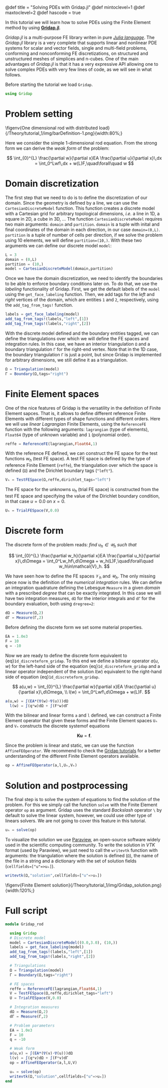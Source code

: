 @def title = "Solving PDEs with Gridap.jl"
@def mintoclevel=1
@def maxtoclevel=2 
@def hascode = true

In this tutorial we will learn how to solve PDEs using the Finite Element method by using [**Gridap.jl**](https://github.com/gridap/Gridap.jl).

*Gridap.jl* is a multi-purpose FE library writen in pure [*Julia language*](https://julialang.org/). The *Gridap.jl* library is a very complete that supports linear and nonlinear PDE systems for scalar and vector fields, single and multi-field problems, conforming and nonconforming FE discretizations, on structured and unstructured meshes of simplices and n-cubes. One of the main advantages of *Gridap.jl* is that it has a very expressive API allowing one to solve complex PDEs with very few lines of code, as we will see in what follows.

Before starting the tutorial we load ``Gridap``.
```julia
using Gridap
```

# Problem setting

\figenv{One dimensional rod with distributed load}{/Theory/tutorial_1/img/barDefinition-1.png}{width:80%;}

Here we consider the simple 1-dimensional rod equation. From the strong form we can derive the *weak form* of the problem:

$$ 
\int_{0}^{L} \frac{\partial w}{\partial x}EA \frac{\partial u}{\partial x}\,dx = \int_0^Lwf\,dx + w(L)F,\quad\forall\quad w
$$ 

# Domain discretization

The first step that we need to do is to define the discretization of our domain. Since the geometry is defined by a line, we can use the ``CartesianDiscreteModel`` function. This function creates a discrete model with a Cartesian grid for arbitrary topological dimensions, *i.e.* a line in 1D, a square in 2D, a cube in 3D, ... The function ``CartesianDiscreteModel`` requires two main arguments: ``domain`` and ``partition``. ``domain`` is a tuple with inital and final coordinates of the domain in each direction, in our case ``domain=(0,L)``. ``partition`` is a tuple of number of cells per direction, if we solve the problem using 10 elements, we will define ``partition=(10,)``. With these two arguments we can define our discrete model ``model``:

```julia
L = 3
domain = (0,L)
partition = (10,)
model = CartesianDiscreteModel(domain,partition)
```

Once we have the domain discretization, we need to identify the boundaries to be able to enforce boundary conditions later on. To do that, we use the *labeling* functionality of Gridap. First, we get the default labels of the ``model`` using the ``get_face_labeling`` function. Then, we add tags for the *left* and *right* vertices of the domain, which are entities ``1`` and ``2``, respectively, using the ``add_tag_from_tags!`` function.

```julia
labels = get_face_labeling(model)
add_tag_from_tags!(labels,"left",[1])
add_tag_from_tags!(labels,"right",[2])
```

With the discrete model defined and the boundary entities tagged, we can define the triangulations over which we will define the FE spaces and integration rules. In this case, we have an interior triangulation ``Ω`` and a boundary triangulation ``Γ`` for the right-end vertex. Note that in the 1D case, the boundary triangulation ``Γ`` is just a point, but since Gridap is implemented for arbitrary dimensions, we still define it as a triangulation.

```julia
Ω = Triangulation(model)
Γ = Boundary(Ω,tags="right")
```

# Finite Element spaces

One of the nice features of Gridap is the versatility in the definition of Finite Element sapces. That is, it allows to define different reference Finite Elements with different types of shape functions and different orders. Here we will use *linear Lagrangian* Finite Elements, using the ``ReferenceFE`` function with the following arguments: ``lagrangian`` (type of elements), ``Float64`` (type of unknown variable) and ``1`` (polynomial order).

```julia
reffe = ReferenceFE(lagrangian,Float64,1)
```

With the reference FE defined, we can construct the FE space for the test functions $w_h$ (test FE space). A test FE space is defined by the type of reference Finite Element (``reffe``), the triangulation over which the space is defined (``Ω``) and the Dirichlet boundary tags (``"left"``).

```julia
Vₕ = TestFESpace(Ω,reffe,dirichlet_tags="left")
```

The FE space for the unknowns $u_h$ (trial FE space) is constructed from the test FE space and specifying the value of the Dirichlet boundary condition, in that case $u=0.0$ on $x=0$.

```julia
Uₕ = TrialFESpace(V,0.0) 
```

# Discrete form

The discrete form of the problem reads: *find $u_h\in\mathcal{U}_h$ such that*

$$ 
\int_{0}^{L} \frac{\partial w_h}{\partial x}EA \frac{\partial u_h}{\partial x}\,d\Omega = \int_0^Lw_hf\,d\Omega + w_h(L)F,\quad\forall\quad w_h\in\mathcal{V}_h.
$$

We have seen how to define the FE spaces $\mathcal{V}_h$ and $\mathcal{U}_h$. The only missing piece now is the definition of the *numerical integration* rules. We can define an integration quadrature defining the Lebesgue ``Measure`` in a given *domain* with a prescribed *degree* that can be exactly integrated. In this case we will have two integration measures, ``dΩ`` for the interior integrals and ``dΓ`` for the boundary evaluation, both using ``dregree=2``:

```julia
dΩ = Measure(Ω,2)
dΓ = Measure(Γ,2)
```

Before defining the discrete form we set some material properties.

```julia
EA = 1.0e3
F = 10
q = -10
```

Now we are ready to define the discrete form equivalent to {eq}`1d_discreteform_gridap`. To this end we define a bilinear operator $a(u,w)$ for the left-hand side of the equation {eq}`1d_discreteform_gridap` and a linear operator independent of the solution $l(w)$ equivalent to the right-hand side of equation {eq}`1d_discreteform_gridap`.

$$ 
a(u,w) = \int_{0}^{L} \frac{\partial w}{\partial x}EA \frac{\partial u}{\partial x}\,d\Omega, \\
l(w) = \int_0^Lwf\,d\Omega + w(L)F.
$$

```julia
a(u,w) = ∫(EA*(∇(w)⋅∇(u)))dΩ
  l(w) = ∫(q*w)dΩ + ∫(F*w)dΓ
```

With the bilinear and linear forms ``a`` and ``l`` defined, we can construct a Finite Element operator that given these forms and the Finite Element spaces ``Uₕ`` and ``Vₕ`` constructs the discrete systemof  equations 

$$\mathbf{Ku} = \mathbf{f}.$$

Since the problem is linear and static, we can use the function ``AffineFEOperator``. We recommend to check the [Gridap tutorials](https://gridap.github.io/Tutorials/dev/) for a better understanding of the different Finite Element operators available.

```julia
op = AffineFEOperator(a,l,Uₕ,Vₕ)
```

# Solution and postprocessing

The final step is to solve the system of equations to find the solution of the problem. For this we simply call the function ``solve`` with the Finite Element operator ``op`` as argument. Gridap uses the standard *Backslash* operator 
 `` \ `` by default to solve the linear system, however, we could use other type of linears solvers. We are not going to cover this feature in this tutorial.

```julia
uₕ = solve(op)
```

To visualize the solution we use [Paraview](https://www.paraview.org/), an open-source software widely used in the scientific computing community. To write the solution in *VTK* format (used by Paraview), we just need to call the ``writevtk`` function with arguments: the triangulation where the solution is defined (``Ω``), the name of the file in a string and a dictionary with the set of solution fields (``cellfields=["u"=>uₕ]``).

```julia
writevtk(Ω,"solution",cellfields=["u"=>uₕ])
```

\figenv{Finite Element solution}{/Theory/tutorial_1/img/Gridap_solution.png}{width:120%;}

# Full script

```julia
module Gridap_rod

  using Gridap
  # Discrete model
  model = CartesianDiscreteModel((0.0,3.0), (10,))
  labels = get_face_labeling(model)
  add_tag_from_tags!(labels,"left",[1])
  add_tag_from_tags!(labels,"right",[2])

  # Triangulations
  Ω = Triangulation(model)
  Γ = Boundary(Ω,tags="right")

  # FE spaces
  reffe = ReferenceFE(lagrangian,Float64,1)
  V = TestFESpace(Ω,reffe,dirichlet_tags="left")
  U = TrialFESpace(V,0.0)

  # Integration measures
  dΩ = Measure(Ω,2)
  dΓ = Measure(Γ,2)

  # Problem parameters
  EA = 1.0e3
  F = 10
  q = -10

  # Weak form
  a(u,v) = ∫(EA*(∇(v)⋅∇(u)))dΩ
  l(v) = ∫(q*v)dΩ + ∫(F*v)dΓ
  op = AffineFEOperator(a,l,U,V)

  uₕ = solve(op)
  writevtk(Ω,"solution",cellfields=["u"=>uₕ])
end 
```
<!-- -->